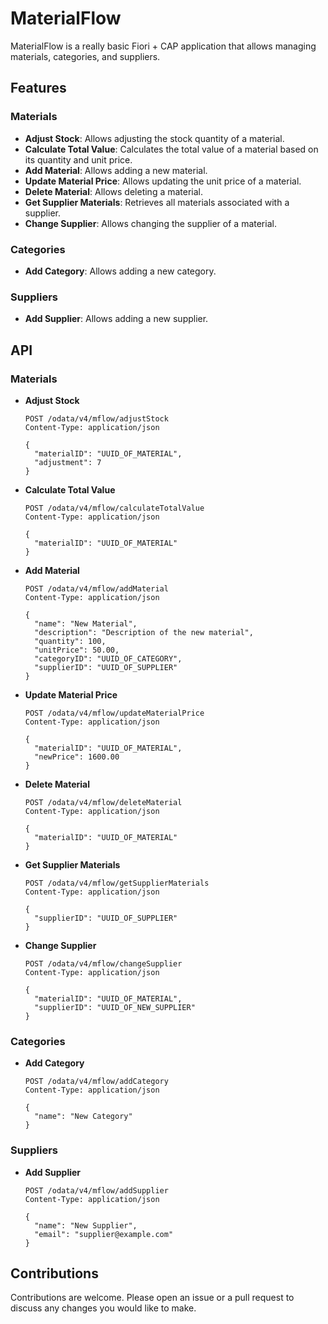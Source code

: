 # MaterialFlow
MaterialFlow is a really basic Fiori + CAP application that allows managing materials, categories, and suppliers. 
## Features

### Materials

- **Adjust Stock**: Allows adjusting the stock quantity of a material.
- **Calculate Total Value**: Calculates the total value of a material based on its quantity and unit price.
- **Add Material**: Allows adding a new material.
- **Update Material Price**: Allows updating the unit price of a material.
- **Delete Material**: Allows deleting a material.
- **Get Supplier Materials**: Retrieves all materials associated with a supplier.
- **Change Supplier**: Allows changing the supplier of a material.

### Categories

- **Add Category**: Allows adding a new category.

### Suppliers

- **Add Supplier**: Allows adding a new supplier.

## API

### Materials

- **Adjust Stock**
    ```http
    POST /odata/v4/mflow/adjustStock
    Content-Type: application/json

    {
      "materialID": "UUID_OF_MATERIAL",
      "adjustment": 7
    }
    ```

- **Calculate Total Value**
    ```http
    POST /odata/v4/mflow/calculateTotalValue
    Content-Type: application/json

    {
      "materialID": "UUID_OF_MATERIAL"
    }
    ```

- **Add Material**
    ```http
    POST /odata/v4/mflow/addMaterial
    Content-Type: application/json

    {
      "name": "New Material",
      "description": "Description of the new material",
      "quantity": 100,
      "unitPrice": 50.00,
      "categoryID": "UUID_OF_CATEGORY",
      "supplierID": "UUID_OF_SUPPLIER"
    }
    ```

- **Update Material Price**
    ```http
    POST /odata/v4/mflow/updateMaterialPrice
    Content-Type: application/json

    {
      "materialID": "UUID_OF_MATERIAL",
      "newPrice": 1600.00
    }
    ```

- **Delete Material**
    ```http
    POST /odata/v4/mflow/deleteMaterial
    Content-Type: application/json

    {
      "materialID": "UUID_OF_MATERIAL"
    }
    ```

- **Get Supplier Materials**
    ```http
    POST /odata/v4/mflow/getSupplierMaterials
    Content-Type: application/json

    {
      "supplierID": "UUID_OF_SUPPLIER"
    }
    ```

- **Change Supplier**
    ```http
    POST /odata/v4/mflow/changeSupplier
    Content-Type: application/json

    {
      "materialID": "UUID_OF_MATERIAL",
      "supplierID": "UUID_OF_NEW_SUPPLIER"
    }
    ```

### Categories

- **Add Category**
    ```http
    POST /odata/v4/mflow/addCategory
    Content-Type: application/json

    {
      "name": "New Category"
    }
    ```

### Suppliers

- **Add Supplier**
    ```http
    POST /odata/v4/mflow/addSupplier
    Content-Type: application/json

    {
      "name": "New Supplier",
      "email": "supplier@example.com"
    }
    ```

## Contributions

Contributions are welcome. Please open an issue or a pull request to discuss any changes you would like to make.
